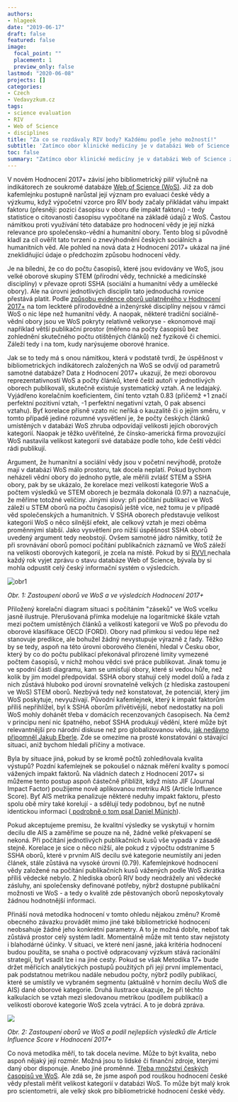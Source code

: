 ```yaml
---
authors:
- hlageek
date: "2019-06-17"
draft: false
featured: false
image:
  focal_point: ""
  placement: 1
  preview_only: false
lastmod: "2020-06-08"
projects: []
categories:
- Czech
- Vedavyzkum.cz
tags:
- science evaluation
- RIV
- Web of Science
- disciplines
title: "Za co se rozdávaly RIV body? Každému podle jeho možností!"
subtitle: 'Zatímco obor klinické medicíny je v databázi Web of Science zastoupen v počtu 2126 časopisů, badatelé z oborů mediální studia nebo historie a archeologie mají s 85, respektive 87 časopisy publikační možnosti mnohem omezenější. Mohou se tyto rozdíly projevit při hodnocení vědy?'
toc: false
summary: "Zatímco obor klinické medicíny je v databázi Web of Science zastoupen v počtu 2126 časopisů, badatelé z oborů mediální studia nebo historie a archeologie mají s 85, respektive 87 časopisy publikační možnosti mnohem omezenější. Mohou se tyto rozdíly projevit při hodnocení vědy?"
---
```


V novém Hodnocení 2017+ závisí jeho bibliometrický pilíř výlučně na indikátorech ze soukromé databáze [Web of Science (WoS)](https://apps.webofknowledge.com/). Již za dob kafemlejnku postupně narůstal její význam pro evaluaci české vědy a výzkumu, když výpočetní vzorce pro RIV body začaly přikládat váhu impakt faktoru (přesněji: pozici časopisu v oboru dle impakt faktoru) - tedy statistice o citovanosti časopisu vypočítané na základě údajů z WoS. Častou námitkou proti využívání této databáze pro hodnocení vědy je její nízká relevance pro společensko-vědní a humanitní obory. Tento blog si původně kladl za cíl ověřit tato tvrzení o znevýhodnění českých sociálních a humanitních věd. Ale pohled na nová data z Hodnocení 2017+ ukázal na jiné zneklidňující údaje o předchozím způsobu hodnocení vědy.

Je na bíledni, že co do počtu časopisů, které jsou evidovány ve WoS, jsou velké oborové skupiny STEM (přírodní vědy, technické a medicínské disciplíny) v převaze oproti SSHA (sociální a humanitní vědy a umělecké obory). Ale na úrovni jednotlivých disciplín tato jednoduchá rovnice přestává platit. Podle [způsobu evidence oborů uplatněného v Hodnocení 2017+](http://www.vyzkum.cz/storage/att/E6EF7938F0E854BAE520AC119FB22E8D/Prevodnik_oboru_Frascati.pdf) na tom leckteré přírodovědné a inženýrské disciplíny nejsou v rámci WoS o nic lépe než humanitní vědy. A naopak, některé tradiční sociálně-vědní obory jsou ve WoS pokryty relativně velkoryse - ekonomové mají například větší publikační prostor (měřeno na počty časopisů bez zohlednění skutečného počtu otištěných článků) než fyzikové či chemici. Záleží tedy i na tom, kudy narýsujeme oborové hranice.

Jak se to tedy má s onou námitkou, která v podstatě tvrdí, že úspěšnost v bibliometrických indikátorech založených na WoS se odvíjí od parametrů samotné databáze? Data z Hodnocení 2017+ ukazují, že mezi oborovou reprezentativností WoS a počty článků, které čeští autoři v jednotlivých oborech publikovali, skutečně existuje systematický vztah. A ne ledajaký. Vyjádřeno korelačním koeficientem, činí tento vztah 0.83 (přičemž +1 značí perfektní pozitivní vztah, -1 perfektní negativní vztah, 0 pak absenci vztahu). Byť korelace přísně vzato nic neříká o kauzalitě či o jejím směru, v tomto případě jediné rozumné vysvětlení je, že počty českých článků umístěných v databázi WoS zhruba odpovídají velikosti jejích oborových kategorií. Naopak je těžko uvěřitelné, že čínsko-americká firma provozující WoS nastavila velikost kategorií své databáze podle toho, kde čeští vědci rádi publikují.

Argument, že humanitní a sociální vědy jsou v početní nevýhodě, protože mají v databázi WoS málo prostoru, tak docela neplatí. Pokud bychom neházeli vědní obory do jednoho pytle, ale měřili zvlášť STEM a SSHA obory, pak by se ukázalo, že korelace mezi velikostí kategorie WoS a počtem výsledků ve STEM oborech je bezmála dokonalá (0.97) a naznačuje, že měříme totožné veličiny. Jinými slovy: při počítání publikací ve WoS záleží u STEM oborů na počtu časopisů ještě více, než tomu je v případě věd společenských a humanitních. V SSHA oborech představuje velikost kategorií WoS o něco silnější efekt, ale celkový vztah je mezi oběma proměnnými slabší. Jako vysvětlení pro nižší úspěšnost SSHA oborů uvedený argument tedy neobstojí. Ovšem samotné jádro námitky, totiž že při srovnávání oborů pomocí počítání publikačních záznamů ve WoS záleží na velikosti oborových kategorií, je zcela na místě. Pokud by si [RVVI ](https://www.vyzkum.cz/)nechala každý rok vyjet zprávu o stavu databáze Web of Science, bývala by si mohla odpustit celý český informační systém o výsledcích.

![obr1](/2019-06-17-za-co-se-rozdavaly-riv-body/index_files/obr1.jpg)

*Obr. 1: Zastoupení oborů ve WoS a ve výsledcích Hodnocení 2017+*

Přiložený korelační diagram situaci s počítáním "záseků" ve WoS vcelku jasně ilustruje. Přerušovaná přímka modeluje na logaritmické škále vztah mezi počtem umístěných článků a velikostí kategorií ve WoS po převodu do oborové klasifikace OECD (FORD). Obory nad přímkou si vedou lépe než stanovuje predikce, ale bohužel žádný nevystupuje výrazně z řady. Těžko by se tedy, aspoň na této úrovni oborového členění, hledal v Česku obor, který by co do počtu publikací překonával přirozené limity vymezené počtem časopisů, v nichž mohou vědci své práce publikovat. Jinak tomu je ve spodní části diagramu, kam se umisťují obory, které si vedou hůře, než kolik by jim model předpovídal. SSHA obory stahují celý model dolů a řada z nich zůstává hluboko pod úrovní srovnatelně velkých (z hlediska zastoupení ve WoS) STEM oborů. Nezbývá tedy než konstatovat, že potenciál, který jim WoS poskytuje, nevyužívají. Původní kafemlejnek, který k impakt faktorům příliš nepřihlížel, byl k SSHA oborům přívětivější, neboť nedostatky na poli WoS mohly dohánět třeba v domácích recenzovaných časopisech. Na čemž v principu není nic špatného, neboť SSHA produkují vědění, které může být relevantnější pro národní diskuse než pro globalizovanou vědu, [jak nedávno připomněl Jakub Eberle](https://vedavyzkum.cz/blogy-a-rozhovory/czexpats-in-science/expati-a-smysl-lokalni-spolecenske-vedy). Zde se omezíme na prosté konstatování o stávající situaci, aniž bychom hledali příčiny a motivace.

Byla by situace jiná, pokud by se kromě počtů zohledňovala kvalita výstupů? Pozdní kafemlejnek se pokoušel o náznak měření kvality s pomocí vážených impakt faktorů. Na vládních datech z Hodnocení 2017+ si můžeme tento postup aspoň částečně přiblížit, když místo JIF (Journal Impact Factor) použijeme nově aplikovanou metriku AIS (Article Influence Score). Byť AIS metrika penalizuje některé neduhy impakt faktoru, přesto spolu obě míry také korelují - a sdělují tedy podobnou, byť ne nutně identickou informaci \([ podrobně o tom psal Daniel Münich](http://metodikahodnoceni.blogspot.com/2019/03/okna-vesmiru-vedeckych-casopisu-dokoran.html)\).

Pokud akceptujeme premisu, že kvalitní výsledky se vyskytují v horním decilu dle AIS a zaměříme se pouze na ně, žádné velké překvapení se nekoná. Při počítání jednotlivých publikačních kusů vše vypadá v zásadě stejně. Korelace je sice o něco nižší, ale pokud z výpočtu odstraníme 5 SSHA oborů, které v prvním AIS decilu své kategorie neumístily ani jeden článek, stále zůstává na vysoké úrovni (0.79). Kafemlejnkové hodnocení vědy založené na počítání publikačních kusů vážených podle WoS zkrátka příliš vědecké nebylo. Z hlediska oborů RIV body neodrážely ani vědecké zásluhy, ani společensky definované potřeby, nýbrž dostupné publikační možnosti ve WoS - a tedy o kvalitě zde pěstovaných oborů neposkytovaly žádnou hodnotnější informaci.

Přináší nová metodika hodnocení v tomto ohledu nějakou změnu? Kromě obecného závazku provádět mimo jiné také bibliometrické hodnocení neobsahuje žádné jeho konkrétní parametry. A to je možná dobře, neboť tak zůstává prostor celý systém ladit. Momentálně může mít tento stav nejistoty i blahodárné účinky. V situaci, ve které není jasné, jaká kritéria hodnocení budou použita, se snaha o poctivě odpracovaný výzkum stává racionální strategií, byť vsadit lze i na jiné cesty. Pokud se však Metodika 17+ bude držet měřících analytických postupů použitých při její první implementaci, pak podstatnou metrikou nadále nebudou počty, nýbrž podíly publikací, které se umístily ve vybraném segmentu (aktuálně v horním decilu WoS dle AIS) dané oborové kategorie. Druhá ilustrace ukazuje, že při těchto kalkulacích se vztah mezi sledovanou metrikou (podílem publikací) a velikostí oborové kategorie WoS zcela vytrácí. A to je dobrá zpráva.


![](/2019-06-17-za-co-se-rozdavaly-riv-body/index_files/obr2.jpg)

*Obr. 2: Zastoupení oborů ve WoS a podíl nejlepších výsledků dle Article Influence Score v Hodnocení 2017+*

Co nová metodika měří, to tak docela nevíme. Může to být kvalita, nebo aspoň nějaký její rozměr. Možná jsou to lidské či finanční zdroje, kterými daný obor disponuje. Anebo jiné proměnné. [Třeba množství českých časopisů ve WoS](https://vedavyzkum.cz/blogy-a-rozhovory/blogy-a-rozhovory/ceske-hvezdicky-v-galaxii-vedeckych-casopisu). Ale zdá se, že jsme aspoň pod rouškou hodnocení české vědy přestali měřit velikost kategorií v databázi WoS. To může být malý krok pro scientometrii, ale velký skok pro bibliometrické hodnocení české vědy.
